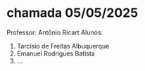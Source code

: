 # chamada 05/05/2025
Professor: Antônio Ricart
Alunos:
1. Tarcísio de Freitas Albuquerque
2. Emanuel Rodrigues Batista
3. ...
